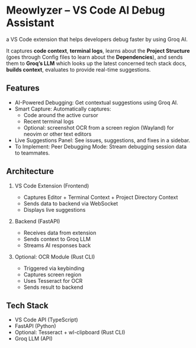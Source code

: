 # Meowlyzer – VS Code AI Debug Assistant

a VS Code extension that helps developers debug faster by using Groq AI. 

It captures **code context**, **terminal logs**, learns about the **Project Structure** (goes through Config files to learn about the **Dependencies**), and sends them to **Groq’s LLM** which looks up the latest concerned tech stack docs, **builds context**, evaluates to provide real-time suggestions.

## Features

- AI-Powered Debugging: Get contextual suggestions using Groq AI.
- Smart Capture: Automatically captures:
  - Code around the active cursor
  - Recent terminal logs
  - Optional: screenshot OCR from a screen region (Wayland) for neovim or other text editors
- Live Suggestions Panel: See issues, suggestions, and fixes in a sidebar.
- To Implement: Peer Debugging Mode: Stream debugging session data to teammates.

## Architecture

1. VS Code Extension (Frontend)
   - Captures Editor + Terminal Context + Project Directory Context
   - Sends data to backend via WebSocket
   - Displays live suggestions

2. Backend (FastAPI)
   - Receives data from extension
   - Sends context to Groq LLM
   - Streams AI responses back

3. Optional: OCR Module (Rust CLI)
   - Triggered via keybinding
   - Captures screen region
   - Uses Tesseract for OCR
   - Sends result to backend

## Tech Stack

- VS Code API (TypeScript)
- FastAPI (Python)
- Optional: Tesseract + wl-clipboard (Rust CLI)
- Groq LLM (API)
